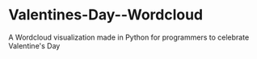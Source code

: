 # Valentines-Day--Wordcloud
A Wordcloud visualization made in Python for programmers to celebrate Valentine's Day
